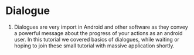 # Dialogue

1. Dialogues are very import in Android and other software as they convey a powerful message about the progress of your actions as an android user. In this tutorial we covered basics of dialogues, while waiting or hoping to join these small tutorial with massive application shortly.
